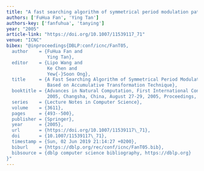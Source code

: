 ```yaml
---
title: "A fast searching algorithm of symmetrical period modulation pattern based on accumulative transformation technique"
authors: ['FuHua Fan', 'Ying Tan']
authors-key: ['fanfuhua', 'tanying']
year: "2005"
article-link: "https://doi.org/10.1007/11539117_71"
venue: "ICNC"
bibex: "@inproceedings{DBLP:conf/icnc/FanT05,
  author    = {FuHua Fan and
               Ying Tan},
  editor    = {Lipo Wang and
               Ke Chen and
               Yew{-}Soon Ong},
  title     = {A Fast Searching Algorithm of Symmetrical Period Modulation Pattern
               Based on Accumulative Transformation Technique},
  booktitle = {Advances in Natural Computation, First International Conference, {ICNC}
               2005, Changsha, China, August 27-29, 2005, Proceedings, Part {II}},
  series    = {Lecture Notes in Computer Science},
  volume    = {3611},
  pages     = {493--500},
  publisher = {Springer},
  year      = {2005},
  url       = {https://doi.org/10.1007/11539117\_71},
  doi       = {10.1007/11539117\_71},
  timestamp = {Sun, 02 Jun 2019 21:14:27 +0200},
  biburl    = {https://dblp.org/rec/conf/icnc/FanT05.bib},
  bibsource = {dblp computer science bibliography, https://dblp.org}
}"
---
```

